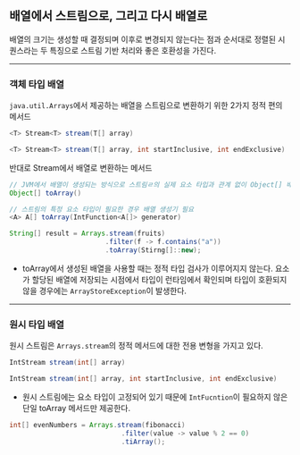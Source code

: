 ## 배열에서 스트림으로, 그리고 다시 배열로

배열의 크기는 생성할 때 결정되며 이후로 변경되지 않는다는 점과 순서대로 정렬된 시퀀스라는 두 특징으로 스트림 기반 처리와 좋은 호환성을 가진다. 

--- 
### 객체 타입 배열
`java.util.Arrays`에서 제공하는 배열을 스트림으로 변환하기 위한 2가지 정적 편의 메서드
```java
<T> Stream<T> stream(T[] array)

<T> Stream<T> stream(T[] array, int startInclusive, int endExclusive)
```

반대로 Stream<T>에서 배열로 변환하는 메서드
```java
// JVM에서 배열이 생성되는 방식으로 스트림ㄹ의 실제 요소 타입과 관계 없이 Object[] 배열 반환
Object[] toArray()  

// 스트림의 특정 요소 타입이 필요한 경우 배열 생성기 필요
<A> A[] toArray(IntFunction<A[]> generator)
```

```java
String[] result = Arrays.stream(fruits)
                        .filter(f -> f.contains("a"))
                        .toArray(Stirng[]::new);
```
- toArray에서 생성된 배열을 사용할 때는 정적 타입 검사가 이루어지지 않는다. 요소가 할당된 배열에 저장되는 시점에서 타입이 런타임에서 확인되며 타입이 호환되지 않을 경우에는 `ArrayStoreException`이 발생한다.

---

### 원시 타입 배열

원시 스트림은 `Arrays.stream`의 정적 메서드에 대한 전용 변형을 가지고 있다.
```java
IntStream stream(int[] array)

IntStream stream(int[] array, int startInclusive, int endExclusive)
```
- 원시 스트림에는 요소 타입이 고정되어 있기 때문에 `IntFucntion`이 필요하지 않은 단일 toArray 메서드만 제공한다.

```java
int[] evenNumbers = Arrays.stream(fibonacci)
                            .filter(value -> value % 2 == 0)
                            .tiArray();
```

